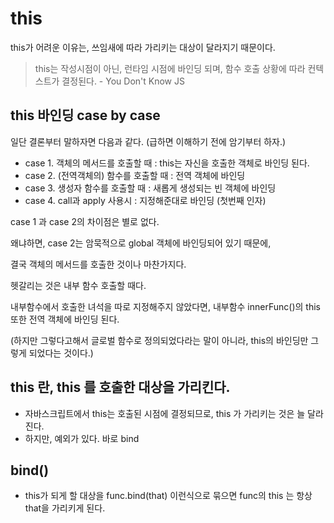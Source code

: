 # this

this가 어려운 이유는, 쓰임새에 따라 가리키는 대상이 달라지기 때문이다. 

> this는 작성시점이 아닌, 런타임 시점에 바인딩 되며, 함수 호출 상황에 따라 컨텍스트가 결정된다. - You Don't Know JS



## this 바인딩 case by case

일단 결론부터 말하자면 다음과 같다. (급하면 이해하기 전에 암기부터 하자.)

- case 1. 객체의 메서드를 호출할 때 : this는 자신을 호출한 객체로 바인딩 된다. 
- case 2. (전역객체의) 함수를 호출할 때 : 전역 객체에 바인딩
- case 3. 생성자 함수를 호출할 때 : 새롭게 생성되는 빈 객체에 바인딩 
- case 4. call과 apply 사용시 : 지정해준대로 바인딩 (첫번째 인자)



case 1 과  case 2의 차이점은 별로 없다. 

왜냐하면, case 2는 암묵적으로 global 객체에 바인딩되어 있기 때문에,

결국 객체의 메서드를 호출한 것이나 마찬가지다. 



헷갈리는 것은 내부 함수 호출할 때다. 

내부함수에서 호출한 녀석을 따로 지정해주지 않았다면, 내부함수 innerFunc()의 this 또한 전역 객체에 바인딩 된다. 

(하지만 그렇다고해서 글로벌 함수로 정의되었다라는 말이 아니라, this의 바인딩만 그렇게 되었다는 것이다.)



## this 란, this 를 호출한 대상을 가리킨다. 

- 자바스크립트에서 this는 호출된 시점에 결정되므로,  this 가 가리키는 것은 늘 달라진다. 
- 하지만, 예외가 있다. 바로 bind 



## bind()

- this가 되게 할 대상을 func.bind(that) 이런식으로 묶으면 func의 this 는 항상 that을 가리키게 된다. 

